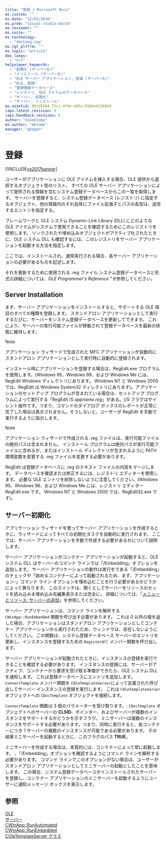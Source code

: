 ```yaml
---
title: "登録 | Microsoft Docs"
ms.custom: ""
ms.date: "12/03/2016"
ms.prod: "visual-studio-dev14"
ms.reviewer: ""
ms.suite: ""
ms.technology: 
  - "devlang-cpp"
ms.tgt_pltfrm: ""
ms.topic: "article"
dev_langs: 
  - "C++"
helpviewer_keywords: 
  - "初期化 (サーバーを)"
  - "インストール (サーバーを)"
  - "OLE サーバー アプリケーション, 登録 (サーバーを)"
  - "OLE, 登録"
  - "登録情報データベース"
  - "レジストリ, OLE アイテムのデータベース"
  - "サーバー, 初期化"
  - "サーバー, インストール"
ms.assetid: 991d5684-72c1-4f9e-a09a-9184ed12bbb9
caps.latest.revision: 9
caps.handback.revision: 5
author: "mikeblome"
ms.author: "mblome"
manager: "ghogen"
---
```

# 登録
[!INCLUDE[vs2017banner](../assembler/inline/includes/vs2017banner.md)]

ユーザーがアプリケーションに OLE アイテムを挿入する場合、OLE 提供から選択するオブジェクト型のリスト。  すべての OLE サーバー アプリケーションによって提供される情報を含むシステム登録データベースからこの一覧を取得します。  サーバーを登録すると、システム登録データベース \(レジストリ\) に指定するオブジェクト、他の情報内のそれ自体にファイル拡張子とパスの各型は、送信するエントリを指定する。  
  
 フレームワークと OLE システム Dynamic\-Link Library \(DLL\) にどのような OLE アイテムがシステムで使用できることを確認するためにこのレジストリを使用します。  リンクされたや埋め込みオブジェクトがアクティブ化されたときに、OLE システム DLL も確認するには、このレジストリをサーバー アプリケーションを起動する方法を指定します。  
  
 ここでは、インストールされ、通常実行される場合、各サーバー アプリケーションの必要があるものを記述します。  
  
 それを更新するために使用される .reg ファイル システム登録データベースと形式の詳細については、*OLE Programmer's Reference "を*参照してください。  
  
##  <a name="_core_server_installation"></a> Server Installation  
 まず、サーバー アプリケーションをインストールすると、サポートする OLE 項目のすべての種類を登録します。  スタンドアロン アプリケーションとして実行するたびに、サーバーをシステム登録データベースを更新してできます。  これにより、サーバーの実行可能ファイルが移動されて登録データベースを最新の状態に維持します。  
  
> [!NOTE]
>  アプリケーション ウィザードで生成された MFC アプリケーションが自動的にスタンドアロン アプリケーションとして実行時に自動的に登録されます。  
  
 インストール時にアプリケーションを登録する場合は、RegEdit.exe プログラムを使用します。\(Windows 95、Windows 98、および Windows Me には、RegEdit Windows ディレクトリにあります。  Windows NT と Windows 2000 では、RegEdit は Windows System32 ディレクトリにあります\)。アプリケーションのセットアップ プログラムが含まれている場合は、セットアップ プログラムによって実行する「RegEdit \/S *appname.reg*」がある。\(\/S フラグはサイレント操作です。つまり、コマンドのダイアログ ボックスのレポートが正常に完了した場合は表示されません。そうしないと、ユーザーが RegEdit を手動で実行するように指示します。  
  
> [!NOTE]
>  アプリケーション ウィザードで作成される .reg ファイルは、実行可能ファイルの絶対パスは含まれません。  インストール プログラムは絶対パスが実行可能ファイルに含めるか、またはインストール ディレクトリが含まれるように PATH 環境変数を変更する .reg ファイルを変更する必要があります。  
  
 RegEdit は登録データベースに .reg のテキスト ファイルの内容をマージします。  データベースを確認または修正するには、レジストリ エディターを使用します。  必要な OLE エントリを削除しないように注意してください。\(Windows 95、Windows 98、および Windows Me には、レジストリ エディター RegEdit.exe です。  Windows NT と Windows 2000 では、RegEdit32.exe です\)。  
  
##  <a name="_core_server_initialization"></a> サーバー初期化  
 アプリケーション ウィザードを使ってサーバー アプリケーションを作成するときに、ウィザードによってすべての初期化タスクを自動的に実行されます。  ここでは、サーバー アプリケーションを手動で作成する必要があるかについて説明します。  
  
 サーバー アプリケーションがコンテナー アプリケーションが起動すると、OLE システム DLL はサーバーのコマンド ラインでは「\/Embedding」オプションを追加します。  サーバー アプリケーションの動作は実行をである「\/Embedding」のチェックや「始めるコンテナーによって起動されるため、まず、アプリケーション\-」コマンド ライン オプションを埋め込むことを行う必要があるかどうかによって異なります。  このスイッチは、開くとしてサーバーをリソースのセットを読み込みま埋め込み先編集表示または完全に。  詳細については、「[メニューとリソース: サーバーの追加](../mfc/menus-and-resources-server-additions.md)」を参照してください。  
  
 サーバー アプリケーションは、コマンド ラインを解析する `CWinApp::RunEmbedded` 関数を呼び出す必要があります。  これは 0 以外の値を返した場合、アプリケーションはスタンドアロン アプリケーションとしてコンテナー アプリケーションから実行されたため、ウィンドウは、存在しないようにしてください。  この関数は、システム登録データベース サーバーのエントリを更新し、インスタンスを登録するための `RegisterAll` メンバー関数を呼び出します。  
  
 サーバー アプリケーションが起動されたときに、インスタンスの登録を実行できることを確認する必要があります。  インスタンスの登録には、サーバーがアクティブ、コンテナーから要求を受け取る準備ができたら、OLE システム DLL を通知します。  これは登録データベースにエントリを追加します。  `ConnectTemplate` メンバー関数を `COleTemplateServer`によって定義された呼び出してサーバー インスタンスの登録を実行します。  これは `COleTemplateServer` オブジェクトへの `CDocTemplate` オブジェクトを接続します。  
  
 `ConnectTemplate` 関数は 3 個のパラメーターを受け取ります。: `CDocTemplate` オブジェクトへのサーバーの **CLSID**、ポインター、およびサーバーが複数のインスタンスをサポートするかどうかを示すフラグ。  ミニサーバーは複数のインスタンスをサポートする必要があります。つまり、同時に実行すると、各コンテナーにつき 1 サーバーの複数のインスタンスが可能である必要があります。  その結果ミニサーバーを起動するときに、このフラグのパス **TRUE**。  
  
 ミニサーバーを作成する場合は、本質的には、コンテナーによって常に起動します。  、「\/Embedding」オプションを確認するようにコマンド ラインを解析する必要があります。  コマンド ラインでこのオプションがない場合は、ユーザーがスタンドアロン アプリケーションとしてミニサーバーの起動としたことを意味します。  この場合、システム登録データベースがインストールされたサーバーを登録し、コンテナー アプリケーションのミニサーバーを起動するようにユーザーに通知メッセージ ボックスを表示します。  
  
## 参照  
 [OLE](../mfc/ole-in-mfc.md)   
 [サーバー](../mfc/servers.md)   
 [CWinApp::RunAutomated](../Topic/CWinApp::RunAutomated.md)   
 [CWinApp::RunEmbedded](../Topic/CWinApp::RunEmbedded.md)   
 [COleTemplateServer クラス](../mfc/reference/coletemplateserver-class.md)